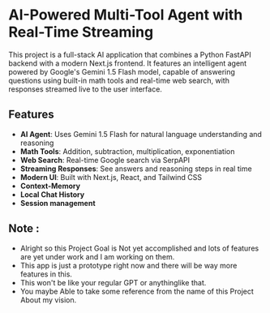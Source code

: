 # AI-Powered Multi-Tool Agent with Real-Time Streaming

This project is a full-stack AI application that combines a Python FastAPI backend with a modern Next.js frontend. It features an intelligent agent powered by Google's Gemini 1.5 Flash model, capable of answering questions using built-in math tools and real-time web search, with responses streamed live to the user interface.

## Features
- **AI Agent**: Uses Gemini 1.5 Flash for natural language understanding and reasoning
- **Math Tools**: Addition, subtraction, multiplication, exponentiation
- **Web Search**: Real-time Google search via SerpAPI
- **Streaming Responses**: See answers and reasoning steps in real time
- **Modern UI**: Built with Next.js, React, and Tailwind CSS
- **Context-Memory**
- **Local Chat History**
- **Session management**

## Note :
- Alright so this Project Goal is Not yet accomplished and lots of features are yet under work and I am working on them. 
- This app is just a prototype right now and there will be way more features in this.
- This won't be like your regular GPT or anythinglike that.
- You maybe Able to take some reference from the name of this Project About my vision.
  
